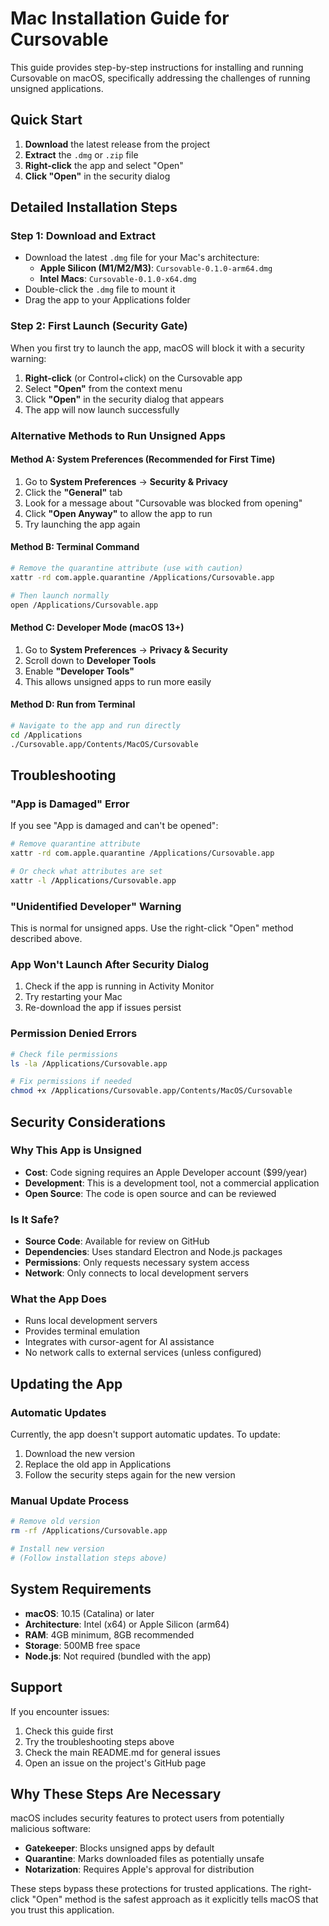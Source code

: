 # Mac Installation Guide for Cursovable

This guide provides step-by-step instructions for installing and running Cursovable on macOS, specifically addressing the challenges of running unsigned applications.

## Quick Start

1. **Download** the latest release from the project
2. **Extract** the `.dmg` or `.zip` file
3. **Right-click** the app and select "Open"
4. **Click "Open"** in the security dialog

## Detailed Installation Steps

### Step 1: Download and Extract

- Download the latest `.dmg` file for your Mac's architecture:
  - **Apple Silicon (M1/M2/M3)**: `Cursovable-0.1.0-arm64.dmg`
  - **Intel Macs**: `Cursovable-0.1.0-x64.dmg`
- Double-click the `.dmg` file to mount it
- Drag the app to your Applications folder

### Step 2: First Launch (Security Gate)

When you first try to launch the app, macOS will block it with a security warning:

1. **Right-click** (or Control+click) on the Cursovable app
2. Select **"Open"** from the context menu
3. Click **"Open"** in the security dialog that appears
4. The app will now launch successfully

### Alternative Methods to Run Unsigned Apps

#### Method A: System Preferences (Recommended for First Time)

1. Go to **System Preferences** → **Security & Privacy**
2. Click the **"General"** tab
3. Look for a message about "Cursovable was blocked from opening"
4. Click **"Open Anyway"** to allow the app to run
5. Try launching the app again

#### Method B: Terminal Command

```bash
# Remove the quarantine attribute (use with caution)
xattr -rd com.apple.quarantine /Applications/Cursovable.app

# Then launch normally
open /Applications/Cursovable.app
```

#### Method C: Developer Mode (macOS 13+)

1. Go to **System Preferences** → **Privacy & Security**
2. Scroll down to **Developer Tools**
3. Enable **"Developer Tools"**
4. This allows unsigned apps to run more easily

#### Method D: Run from Terminal

```bash
# Navigate to the app and run directly
cd /Applications
./Cursovable.app/Contents/MacOS/Cursovable
```

## Troubleshooting

### "App is Damaged" Error

If you see "App is damaged and can't be opened":

```bash
# Remove quarantine attribute
xattr -rd com.apple.quarantine /Applications/Cursovable.app

# Or check what attributes are set
xattr -l /Applications/Cursovable.app
```

### "Unidentified Developer" Warning

This is normal for unsigned apps. Use the right-click "Open" method described above.

### App Won't Launch After Security Dialog

1. Check if the app is running in Activity Monitor
2. Try restarting your Mac
3. Re-download the app if issues persist

### Permission Denied Errors

```bash
# Check file permissions
ls -la /Applications/Cursovable.app

# Fix permissions if needed
chmod +x /Applications/Cursovable.app/Contents/MacOS/Cursovable
```

## Security Considerations

### Why This App is Unsigned

- **Cost**: Code signing requires an Apple Developer account ($99/year)
- **Development**: This is a development tool, not a commercial application
- **Open Source**: The code is open source and can be reviewed

### Is It Safe?

- **Source Code**: Available for review on GitHub
- **Dependencies**: Uses standard Electron and Node.js packages
- **Permissions**: Only requests necessary system access
- **Network**: Only connects to local development servers

### What the App Does

- Runs local development servers
- Provides terminal emulation
- Integrates with cursor-agent for AI assistance
- No network calls to external services (unless configured)

## Updating the App

### Automatic Updates

Currently, the app doesn't support automatic updates. To update:

1. Download the new version
2. Replace the old app in Applications
3. Follow the security steps again for the new version

### Manual Update Process

```bash
# Remove old version
rm -rf /Applications/Cursovable.app

# Install new version
# (Follow installation steps above)
```

## System Requirements

- **macOS**: 10.15 (Catalina) or later
- **Architecture**: Intel (x64) or Apple Silicon (arm64)
- **RAM**: 4GB minimum, 8GB recommended
- **Storage**: 500MB free space
- **Node.js**: Not required (bundled with the app)

## Support

If you encounter issues:

1. Check this guide first
2. Try the troubleshooting steps above
3. Check the main README.md for general issues
4. Open an issue on the project's GitHub page

## Why These Steps Are Necessary

macOS includes security features to protect users from potentially malicious software:

- **Gatekeeper**: Blocks unsigned apps by default
- **Quarantine**: Marks downloaded files as potentially unsafe
- **Notarization**: Requires Apple's approval for distribution

These steps bypass these protections for trusted applications. The right-click "Open" method is the safest approach as it explicitly tells macOS that you trust this application.
